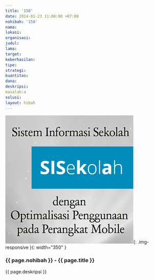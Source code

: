 ```yaml
---
title: '158'
date: 2014-01-23 11:08:00 +07:00
nohibah: '158'
nama:
lokasi:
organisasi:
judul:
lama:
target:
keberhasilan:
tipe:
strategi:
kuantitas:
dana:
deskripsi:
masalah:a
solusi:
layout: hibah
---
```


![158](/static/img/hibahcms/158.png){: .img-responsive }{: width="350" }

### {{ page.nohibah }} - {{ page.title }}

{{ page.deskripsi }}
